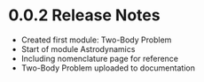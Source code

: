 0.0.2 Release Notes
===================================

- Created first module: Two-Body Problem
- Start of module Astrodynamics
- Including nomenclature page for reference
- Two-Body Problem uploaded to documentation
